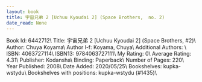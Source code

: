 ```yaml
---
layout: book
title: 宇宙兄弟 2 [Uchuu Kyoudai 2] (Space Brothers,  no. 2)
date_read: None
---
```


Book Id: 6442712\ 
Title: 宇宙兄弟 2 [Uchuu Kyoudai 2] (Space Brothers, #2)\ 
Author: Chuya Koyama\ 
Author l-f: Koyama, Chuya\ 
Additional Authors: \ 
ISBN: 4063727114\ 
ISBN13: 9784063727111\ 
My Rating: 0\ 
Average Rating: 4.31\ 
Publisher: Kodansha\ 
Binding: Paperback\ 
Number of Pages: 220\ 
Year Published: 2008\ 
Date Added: 2020/05/25\ 
Bookshelves: kupka-wstydu\ 
Bookshelves with positions: kupka-wstydu (#1435)\ 

